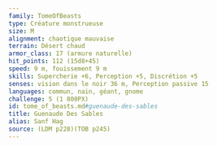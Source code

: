 ```yaml
---
family: TomeOfBeasts
type: Créature monstrueuse
size: M
alignment: chaotique mauvaise
terrain: Désert chaud
armor_class: 17 (armure naturelle)
hit_points: 112 (15d8+45)
speed: 9 m, fouissement 9 m
skills: Supercherie +6, Perception +5, Discrétion +5
senses: vision dans le noir 36 m, Perception passive 15
languages: commun, nain, géant, gnome
challenge: 5 (1 800PX)
id: tome_of_beasts.md#guenaude-des-sables
title: Guenaude Des Sables
alias: Sanf Hag
source: (LDM p228)(TOB p245)
---
```


